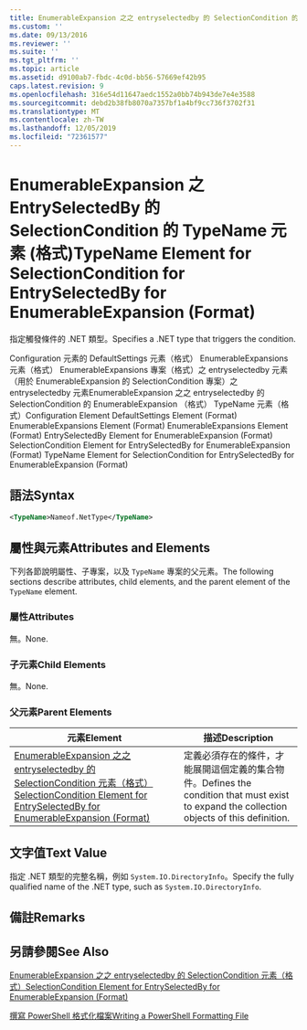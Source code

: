 ```yaml
---
title: EnumerableExpansion 之之 entryselectedby 的 SelectionCondition 的 TypeName 元素（格式） |Microsoft Docs
ms.custom: ''
ms.date: 09/13/2016
ms.reviewer: ''
ms.suite: ''
ms.tgt_pltfrm: ''
ms.topic: article
ms.assetid: d9100ab7-fbdc-4c0d-bb56-57669ef42b95
caps.latest.revision: 9
ms.openlocfilehash: 316e54d11647aedc1552a0bb74b943de7e4e3588
ms.sourcegitcommit: debd2b38fb8070a7357bf1a4bf9cc736f3702f31
ms.translationtype: MT
ms.contentlocale: zh-TW
ms.lasthandoff: 12/05/2019
ms.locfileid: "72361577"
---
```

# <a name="typename-element-for-selectioncondition-for-entryselectedby-for-enumerableexpansion-format"></a><span data-ttu-id="696c8-102">EnumerableExpansion 之 EntrySelectedBy 的 SelectionCondition 的 TypeName 元素 (格式)</span><span class="sxs-lookup"><span data-stu-id="696c8-102">TypeName Element for SelectionCondition for EntrySelectedBy for EnumerableExpansion (Format)</span></span>

<span data-ttu-id="696c8-103">指定觸發條件的 .NET 類型。</span><span class="sxs-lookup"><span data-stu-id="696c8-103">Specifies a .NET type that triggers the condition.</span></span>

<span data-ttu-id="696c8-104">Configuration 元素的 DefaultSettings 元素（格式） EnumerableExpansions 元素（格式） EnumerableExpansions 專案（格式）之 entryselectedby 元素（用於 EnumerableExpansion 的 SelectionCondition 專案）之 entryselectedby 元素EnumerableExpansion 之之 entryselectedby 的 SelectionCondition 的 EnumerableExpansion （格式） TypeName 元素（格式）</span><span class="sxs-lookup"><span data-stu-id="696c8-104">Configuration Element DefaultSettings Element (Format) EnumerableExpansions Element (Format) EnumerableExpansions Element (Format) EntrySelectedBy Element for EnumerableExpansion (Format) SelectionCondition Element for EntrySelectedBy for EnumerableExpansion (Format) TypeName Element for SelectionCondition for EntrySelectedBy for EnumerableExpansion (Format)</span></span>

## <a name="syntax"></a><span data-ttu-id="696c8-105">語法</span><span class="sxs-lookup"><span data-stu-id="696c8-105">Syntax</span></span>

```xml
<TypeName>Nameof.NetType</TypeName>
```

## <a name="attributes-and-elements"></a><span data-ttu-id="696c8-106">屬性與元素</span><span class="sxs-lookup"><span data-stu-id="696c8-106">Attributes and Elements</span></span>

<span data-ttu-id="696c8-107">下列各節說明屬性、子專案，以及 `TypeName` 專案的父元素。</span><span class="sxs-lookup"><span data-stu-id="696c8-107">The following sections describe attributes, child elements, and the parent element of the `TypeName` element.</span></span>

### <a name="attributes"></a><span data-ttu-id="696c8-108">屬性</span><span class="sxs-lookup"><span data-stu-id="696c8-108">Attributes</span></span>

<span data-ttu-id="696c8-109">無。</span><span class="sxs-lookup"><span data-stu-id="696c8-109">None.</span></span>

### <a name="child-elements"></a><span data-ttu-id="696c8-110">子元素</span><span class="sxs-lookup"><span data-stu-id="696c8-110">Child Elements</span></span>

<span data-ttu-id="696c8-111">無。</span><span class="sxs-lookup"><span data-stu-id="696c8-111">None.</span></span>

### <a name="parent-elements"></a><span data-ttu-id="696c8-112">父元素</span><span class="sxs-lookup"><span data-stu-id="696c8-112">Parent Elements</span></span>

|<span data-ttu-id="696c8-113">元素</span><span class="sxs-lookup"><span data-stu-id="696c8-113">Element</span></span>|<span data-ttu-id="696c8-114">描述</span><span class="sxs-lookup"><span data-stu-id="696c8-114">Description</span></span>|
|-------------|-----------------|
|[<span data-ttu-id="696c8-115">EnumerableExpansion 之之 entryselectedby 的 SelectionCondition 元素（格式）</span><span class="sxs-lookup"><span data-stu-id="696c8-115">SelectionCondition Element for EntrySelectedBy for EnumerableExpansion (Format)</span></span>](./selectioncondition-element-for-entryselectedby-for-enumerableexpansion-format.md)|<span data-ttu-id="696c8-116">定義必須存在的條件，才能展開這個定義的集合物件。</span><span class="sxs-lookup"><span data-stu-id="696c8-116">Defines the condition that must exist to expand the collection objects of this definition.</span></span>|

## <a name="text-value"></a><span data-ttu-id="696c8-117">文字值</span><span class="sxs-lookup"><span data-stu-id="696c8-117">Text Value</span></span>

<span data-ttu-id="696c8-118">指定 .NET 類型的完整名稱，例如 `System.IO.DirectoryInfo`。</span><span class="sxs-lookup"><span data-stu-id="696c8-118">Specify the fully qualified name of the .NET type, such as `System.IO.DirectoryInfo`.</span></span>

## <a name="remarks"></a><span data-ttu-id="696c8-119">備註</span><span class="sxs-lookup"><span data-stu-id="696c8-119">Remarks</span></span>

## <a name="see-also"></a><span data-ttu-id="696c8-120">另請參閱</span><span class="sxs-lookup"><span data-stu-id="696c8-120">See Also</span></span>

[<span data-ttu-id="696c8-121">EnumerableExpansion 之之 entryselectedby 的 SelectionCondition 元素（格式）</span><span class="sxs-lookup"><span data-stu-id="696c8-121">SelectionCondition Element for EntrySelectedBy for EnumerableExpansion (Format)</span></span>](./selectioncondition-element-for-entryselectedby-for-enumerableexpansion-format.md)

[<span data-ttu-id="696c8-122">撰寫 PowerShell 格式化檔案</span><span class="sxs-lookup"><span data-stu-id="696c8-122">Writing a PowerShell Formatting File</span></span>](./writing-a-powershell-formatting-file.md)
